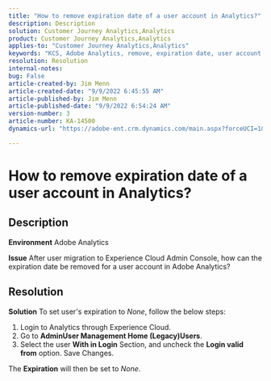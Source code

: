 ```yaml
---
title: "How to remove expiration date of a user account in Analytics?"
description: Description
solution: Customer Journey Analytics,Analytics
product: Customer Journey Analytics,Analytics
applies-to: "Customer Journey Analytics,Analytics"
keywords: "KCS, Adobe Analytics, remove, expiration date, user account, Analytics User Management"
resolution: Resolution
internal-notes: 
bug: False
article-created-by: Jim Menn
article-created-date: "9/9/2022 6:45:55 AM"
article-published-by: Jim Menn
article-published-date: "9/9/2022 6:54:24 AM"
version-number: 3
article-number: KA-14500
dynamics-url: "https://adobe-ent.crm.dynamics.com/main.aspx?forceUCI=1&pagetype=entityrecord&etn=knowledgearticle&id=1876390b-0b30-ed11-9db1-0022480866ad"

---
```

# How to remove expiration date of a user account in Analytics?

## Description


<b>Environment</b>
 Adobe Analytics

<b>Issue</b>
 After user migration to Experience Cloud Admin Console, how can the expiration date be removed for a user account in Adobe Analytics?


## Resolution


<b>Solution</b>
To set user's expiration to *None*, follow the below steps:

1. Login to Analytics through Experience Cloud.
2. Go to <b>Admin</b><b>User Management Home (Legacy)</b><b>Users</b>.
3. Select the user  <b>With in Login</b> Section, and uncheck the <b>Login valid from</b> option. Save Changes.


The <b>Expiration</b> will then be set to *None*.
